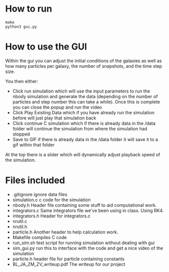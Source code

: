# How to run
```
make
python3 gui.py
```
# How to use the GUI
Within the gui you can adjust the initial conditions of the galaxies as well as how many particles per galaxy, the number of snapshots, and the time step size. 

You then either:
- Click run simulation which will use the input parameters to run the nbody simulation and generate the data (depending on the number of particles and step number this can take a while). Once this is complete you can close the popup and run the video
- Click Play Existing Data which if you have already run the simulation before will just play that simulation back
- Click continue C simulation which if there is already data in the /data folder will continue the simulation from where the simulation had stopped
- Save to GIF if there is already data in the /data folder it will save it to a gif within that folder

At the top there is a slider which will dynamically adjust playback speed of the simulation.


# Files included

- .gitignore			ignore data files
- simulation.c         c code for the simulation 
- nbody.h 			Header file containing some stuff to aid computational work. 
- integrators.c 		Same integrators file we've been using in class. Using RK4. 
- integrators.h			Header for integrators.c
- nrutil.c 			
- nrutil.h 
- particle.h			Another header to help calculation work. 
- Makefile          compiles C code
- run_sim.sh        test script for running simulation without dealing with gui
- sim_gui.py            run this to interface with the code and get a nice video of the simulation
- particle.h        header file for particle containing constants
- BL_JA_ZM_ZV_writeup.pdf   The writeup for our project

